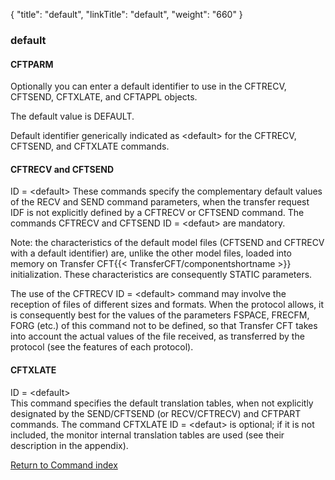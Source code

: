 {
    "title": "default",
    "linkTitle": "default",
    "weight": "660"
}<span id="Default"></span>

### default

#### CFTPARM

Optionally you can enter a default identifier to use in the CFTRECV,
CFTSEND, CFTXLATE, and CFTAPPL objects.

The default value is DEFAULT.

Default identifier generically indicated as &lt;default> for the CFTRECV, CFTSEND, and CFTXLATE commands.

#### CFTRECV and CFTSEND

ID = &lt;default> These commands specify the complementary
default values of the RECV and SEND command parameters, when the transfer
request IDF is not explicitly defined by a CFTRECV or CFTSEND command.
The commands CFTRECV and CFTSEND ID = &lt;defaut> are mandatory.

Note: the characteristics of the default model files (CFTSEND and CFTRECV
with a default identifier) are, unlike the other model files, loaded into
memory on Transfer CFT{{< TransferCFT/componentshortname  >}} initialization. These characteristics are consequently
STATIC parameters.

The use of the CFTRECV ID = &lt;default> command may involve
the reception of files of different sizes and formats. When the protocol
allows, it is consequently best for the values of the parameters FSPACE,
FRECFM, FORG (etc.) of this command not to be defined, so that Transfer
CFT takes into account the actual values of the file received, as transferred
by the protocol (see the features of each protocol).

#### CFTXLATE

ID = &lt;default>  
This command specifies the default translation tables, when not explicitly
designated by the SEND/CFTSEND (or RECV/CFTRECV) and CFTPART commands.
The command CFTXLATE ID = &lt;defaut> is optional; if it is
not included, the monitor internal translation tables are used (see their
description in the appendix).

[Return to Command index](../../)

 
